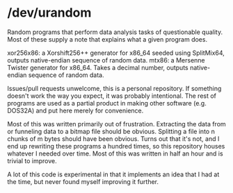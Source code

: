 # /dev/urandom

Random programs that perform data analysis tasks of questionable quality. Most of these supply a note that explains what a given program does.

xor256x86: a Xorshift256++ generator for x86_64 seeded using SplitMix64, outputs native-endian sequence of random data.
mtx86: a Mersenne Twister generator for x86_64. Takes a decimal number, outputs native-endian sequence of random data.

Issues/pull requests unwelcome, this is a personal repository. If something doesn't work the way you expect, it was probably intentional.
The rest of programs are used as a partial product in making other software (e.g. DOS32A) and put here merely for convenience.

Most of this was written primarily out of frustration. Extracting the data from or funneling data to a bitmap file should be obvious. Splitting a file into n chunks of m bytes should have been obvious. Turns out that it's not, and I end up rewriting these programs a hundred times, so this repository houses whatever I needed over time. Most of this was written in half an hour and is trivial to improve.

A lot of this code is experimental in that it implements an idea that I had at the time, but never found myself improving it further.
